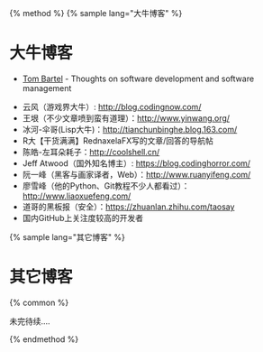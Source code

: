 {% method %}
{% sample lang="大牛博客" %}

# 大牛博客


* [Tom Bartel](https://www.tombartel.de/) - Thoughts on software development and software management 










+ 云风（游戏界大牛）: http://blog.codingnow.com/
+ 王垠（不少文章喷到蛮有道理）：http://www.yinwang.org/
+ 冰河-伞哥(Lisp大牛)：http://tianchunbinghe.blog.163.com/
+ R大【干货满满】RednaxelaFX写的文章/回答的导航帖
+ 陈皓-左耳朵耗子：http://coolshell.cn/
+ Jeff Atwood（国外知名博主）: https://blog.codinghorror.com/
+ 阮一峰（黑客与画家译者，Web）：http://www.ruanyifeng.com/
+ 廖雪峰（他的Python、Git教程不少人都看过）：http://www.liaoxuefeng.com/
+ 道哥的黑板报（安全）：https://zhuanlan.zhihu.com/taosay
+ 国内GitHub上关注度较高的开发者

{% sample lang="其它博客" %}

# 其它博客

{% common %}

未完待续....

{% endmethod %}
